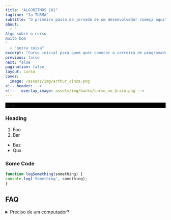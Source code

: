 ```yaml
---
title: "ALGORITMOS 101"
tagline: "1a TURMA"
subtitle: "O primeiro passo da jornada de um desenvolvedor começa aqui"
about:
  - "
Algo sobre o curso
muito bom
"
  - "outra coisa"
excerpt: "Curso inicial para quem quer comecar a carreira de programador"
previous: false
next: false
pagination: false
layout: curso
cover:
  image: /assets/img/arthur_cinza.png 
<!-- header: -->
<!--   overlay_image: assets/img/backs/curso_no_brain.png -->
---
```



<div style="background-color: #000">
teste
</div>

### Heading
1. Foo
2. Bar
* Baz
* Qux

### Some Code
```js
function logSomething(something) {
console.log('Something', something);
}
```
## FAQ

<details>

  <summary>Preciso de um computador?</summary>

  Não. Todos os exemplos poderão ser praticados utilizando um smartphone. Mas recomendamos um computador para que sua experiência de prática seja melhor.
  
</details>

